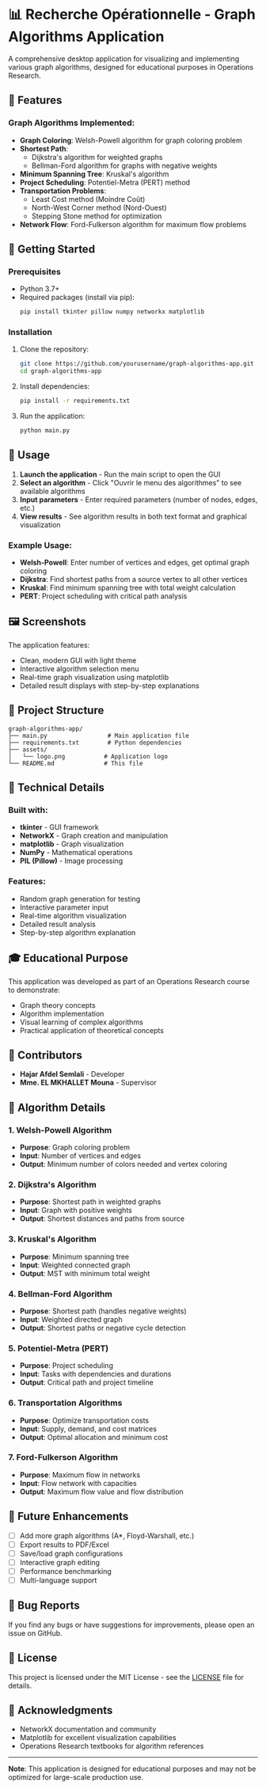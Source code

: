 # 📊 Recherche Opérationnelle - Graph Algorithms Application

A comprehensive desktop application for visualizing and implementing various graph algorithms, designed for educational purposes in Operations Research.

## 🎯 Features

### Graph Algorithms Implemented:
- **Graph Coloring**: Welsh-Powell algorithm for graph coloring problem
- **Shortest Path**: 
  - Dijkstra's algorithm for weighted graphs
  - Bellman-Ford algorithm for graphs with negative weights
- **Minimum Spanning Tree**: Kruskal's algorithm
- **Project Scheduling**: Potentiel-Metra (PERT) method
- **Transportation Problems**: 
  - Least Cost method (Moindre Coût)
  - North-West Corner method (Nord-Ouest)
  - Stepping Stone method for optimization
- **Network Flow**: Ford-Fulkerson algorithm for maximum flow problems

## 🚀 Getting Started

### Prerequisites
- Python 3.7+
- Required packages (install via pip):
  ```bash
  pip install tkinter pillow numpy networkx matplotlib
  ```

### Installation
1. Clone the repository:
   ```bash
   git clone https://github.com/yourusername/graph-algorithms-app.git
   cd graph-algorithms-app
   ```

2. Install dependencies:
   ```bash
   pip install -r requirements.txt
   ```

3. Run the application:
   ```bash
   python main.py
   ```

## 📖 Usage

1. **Launch the application** - Run the main script to open the GUI
2. **Select an algorithm** - Click "Ouvrir le menu des algorithmes" to see available algorithms
3. **Input parameters** - Enter required parameters (number of nodes, edges, etc.)
4. **View results** - See algorithm results in both text format and graphical visualization

### Example Usage:
- **Welsh-Powell**: Enter number of vertices and edges, get optimal graph coloring
- **Dijkstra**: Find shortest paths from a source vertex to all other vertices
- **Kruskal**: Find minimum spanning tree with total weight calculation
- **PERT**: Project scheduling with critical path analysis

## 🖼️ Screenshots

The application features:
- Clean, modern GUI with light theme
- Interactive algorithm selection menu
- Real-time graph visualization using matplotlib
- Detailed result displays with step-by-step explanations

## 📁 Project Structure

```
graph-algorithms-app/
├── main.py                 # Main application file
├── requirements.txt        # Python dependencies
├── assets/
│   └── logo.png           # Application logo
└── README.md              # This file
```

## 🔧 Technical Details

### Built with:
- **tkinter** - GUI framework
- **NetworkX** - Graph creation and manipulation
- **matplotlib** - Graph visualization
- **NumPy** - Mathematical operations
- **PIL (Pillow)** - Image processing

### Features:
- Random graph generation for testing
- Interactive parameter input
- Real-time algorithm visualization
- Detailed result analysis
- Step-by-step algorithm explanation

## 🎓 Educational Purpose

This application was developed as part of an Operations Research course to demonstrate:
- Graph theory concepts
- Algorithm implementation
- Visual learning of complex algorithms
- Practical application of theoretical concepts

## 👥 Contributors

- **Hajar Afdel Semlali** - Developer
- **Mme. EL MKHALLET Mouna** - Supervisor

## 📝 Algorithm Details

### 1. Welsh-Powell Algorithm
- **Purpose**: Graph coloring problem
- **Input**: Number of vertices and edges
- **Output**: Minimum number of colors needed and vertex coloring

### 2. Dijkstra's Algorithm
- **Purpose**: Shortest path in weighted graphs
- **Input**: Graph with positive weights
- **Output**: Shortest distances and paths from source

### 3. Kruskal's Algorithm
- **Purpose**: Minimum spanning tree
- **Input**: Weighted connected graph
- **Output**: MST with minimum total weight

### 4. Bellman-Ford Algorithm
- **Purpose**: Shortest path (handles negative weights)
- **Input**: Weighted directed graph
- **Output**: Shortest paths or negative cycle detection

### 5. Potentiel-Metra (PERT)
- **Purpose**: Project scheduling
- **Input**: Tasks with dependencies and durations
- **Output**: Critical path and project timeline

### 6. Transportation Algorithms
- **Purpose**: Optimize transportation costs
- **Input**: Supply, demand, and cost matrices
- **Output**: Optimal allocation and minimum cost

### 7. Ford-Fulkerson Algorithm
- **Purpose**: Maximum flow in networks
- **Input**: Flow network with capacities
- **Output**: Maximum flow value and flow distribution

## 🚀 Future Enhancements

- [ ] Add more graph algorithms (A*, Floyd-Warshall, etc.)
- [ ] Export results to PDF/Excel
- [ ] Save/load graph configurations
- [ ] Interactive graph editing
- [ ] Performance benchmarking
- [ ] Multi-language support

## 🐛 Bug Reports

If you find any bugs or have suggestions for improvements, please open an issue on GitHub.

## 📄 License

This project is licensed under the MIT License - see the [LICENSE](LICENSE) file for details.

## 🙏 Acknowledgments

- NetworkX documentation and community
- Matplotlib for excellent visualization capabilities
- Operations Research textbooks for algorithm references

---

**Note**: This application is designed for educational purposes and may not be optimized for large-scale production use.

